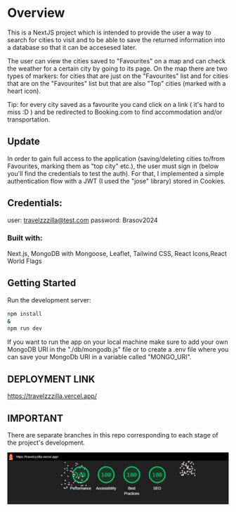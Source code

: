 # Overview

This is a NextJS project which is intended to provide the user a way to search for cities to visit and to be able to save the returned information into a database so that it can be accesesed later.

The user can view the cities saved to "Favourites" on a map and can check the weather for a certain city by going to its page.
On the map there are two types of markers: for cities that are just on the "Favourites" list and for cities that are on the "Favourites" list but that are also "Top" cities (marked with a heart icon).

Tip: for every city saved as a favourite you cand click on a link ( it's hard to miss :D ) and be redirected to Booking.com to find accommodation and/or transportation.

## Update

In order to gain full access to the application (saving/deleting cities to/from Favourites, marking them as "top city" etc.), the user must sign in (below you'll find the credentials to test the auth). For that, I implemented a simple authentication flow with a JWT (I used the "jose" library) stored in Cookies.

## Credentials:

user: travelzzzilla@test.com
password: Brasov2024

### Built with:

Next.js, MongoDB with Mongoose, Leaflet, Tailwind CSS, React Icons,React World Flags

## Getting Started

Run the development server:

```bash
npm install
&
npm run dev
```

If you want to run the app on your local machine make sure to add your own MongoDB URI in the "./db/mongodb.js" file or to create a .env file where you can save your MongoDb URI in a variable called "MONGO_URI".

## DEPLOYMENT LINK

https://travelzzzilla.vercel.app/

## IMPORTANT

There are separate branches in this repo corresponding to each stage of the project's development.


![alt text](image.png)